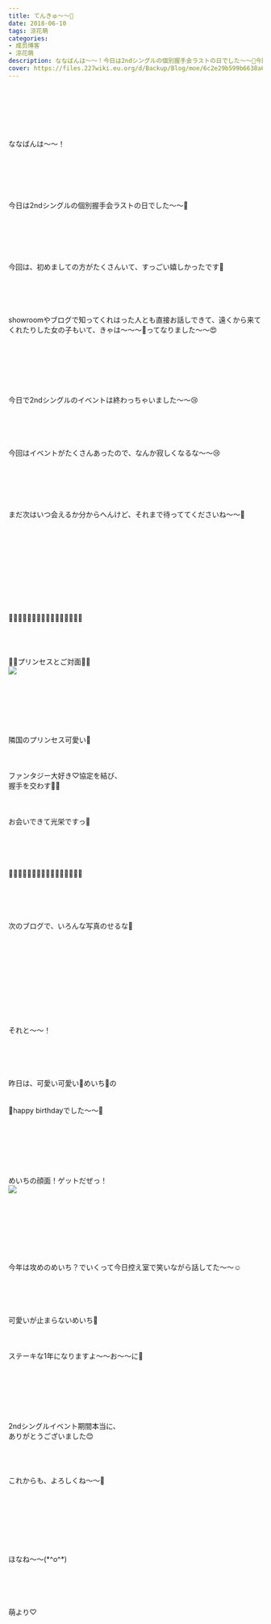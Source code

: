 ```yaml
---
title: てんきゅ〜〜💓
date: 2018-06-10
tags: 涼花萌
categories: 
- 成员博客
- 涼花萌
description: ななばんは〜〜！今日は2ndシングルの個別握手会ラストの日でした〜〜🤗今回は、初めましての方がたくさんいて、すっごい嬉しかったです💓showroomやブログ...
cover: https://files.227wiki.eu.org/d/Backup/Blog/moe/6c2e29b599b6638a6a593c0391fbc.jpg 
---
```

<div class="blog_detail__main">
<br/>
<br/>
<br/>
<br/>
<br/>
<br/>
ななばんは〜〜！<br/>
<br/>
<br/>
<br/>
<br/>
<br/>
<br/>
今日は2ndシングルの個別握手会ラストの日でした〜〜🤗<br/>
<br/>
<br/>
<br/>
<br/>
<br/>
<br/>
今回は、初めましての方がたくさんいて、すっごい嬉しかったです💓<br/>
<br/>
<br/>
<br/>
<br/>
<br/>
showroomやブログで知ってくれはった人とも直接お話しできて、遠くから来てくれたりした女の子もいて、きゃは〜〜〜💓ってなりました〜〜😍<br/>
<br/>
<br/>
<br/>
<br/>
<br/>
<br/>
<br/>
今日で2ndシングルのイベントは終わっちゃいました〜〜😢<br/>
<br/>
<br/>
<br/>
<br/>
<br/>
今回はイベントがたくさんあったので、なんか寂しくなるな〜〜😢<br/>
<br/>
<br/>
<br/>
<br/>
<br/>
<br/>
まだ次はいつ会えるか分からへんけど、それまで待っててくださいね〜〜💓<br/>
<br/>
<br/>
<br/>
<br/>
<br/>
<br/>
<br/>
<br/>
<br/>
<br/>
<br/>
🍭🍬🍭🍬🍭🍬🍭🍬🍭🍬🍭🍬🍭🍬🍭🍬<br/>
<br/>
<br/>
<br/>
<br/>
👸🏼プリンセスとご対面👸🏼<br/>
<img src="https://files.227wiki.eu.org/d/Backup/Blog/moe/6c2e29b599b6638a6a593c0391fbc.jpg"><br/>
<br/>
<br/>
<br/>
<br/>
<br/>
<br/>
<br/>
隣国のプリンセス可愛い💓<br/>
<br/>
<br/>
<br/>
ファンタジー大好き♡協定を結び、<br/>
握手を交わす👐🏻<br/>
<br/>
<br/>
<br/>
お会いできて光栄ですっ💫<br/>
<br/>
<br/>
<br/>
<br/>
<br/>
🍬🍭🍬🍭🍬🍭🍬🍭🍬🍭🍬🍭🍬🍭🍬🍭<br/>
<br/>
<br/>
<br/>
<br/>
<br/>
次のブログで、いろんな写真のせるな📸<br/>
<br/>
<br/>
<br/>
<br/>
<br/>
<br/>
<br/>
<br/>
<br/>
<br/>
<br/>
それと〜〜！<br/>
<br/>
<br/>
<br/>
<br/>
<br/>
昨日は、可愛い可愛い🐰めいち🐰の<br/>
<br/>
<br/>
🎉happy birthdayでした〜〜🎂<br/>
<br/>
<br/>
<br/>
<br/>
<br/>
<br/>
<br/>
めいちの顔面！ゲットだぜっ！<br/>
<img src="https://files.227wiki.eu.org/d/Backup/Blog/moe/6c2e29b599b6638a6a593c0391fbc-01.jpg"><br/>
<br/>
<br/>
<br/>
<br/>
<br/>
<br/>
<br/>
<br/>
今年は攻めのめいち？でいくって今日控え室で笑いながら話してた〜〜☺️<br/>
<br/>
<br/>
<br/>
<br/>
<br/>
可愛いが止まらないめいち🐰<br/>
<br/>
<br/>
<br/>
ステーキな1年になりますよ〜〜お〜〜に🍖<br/>
<br/>
<br/>
<br/>
<br/>
<br/>
<br/>
<br/>
2ndシングルイベント期間本当に、<br/>
ありがとうございました😊<br/>
<br/>
<br/>
<br/>
<br/>
これからも、よろしくね〜〜💓<br/>
<br/>
<br/>
<br/>
<br/>
<br/>
<br/>
<br/>
<br/>
ほなね〜〜(*^o^*)<br/>
<br/>
<br/>
<br/>
<br/>
<br/>
萌より♡
<!--twitter-->

<!--//twitter-->
</img></img></div>